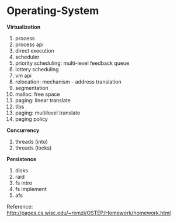 # Operating-System

<b> Virtualization </b>  <br />
1. process  <br />
2. process api  <br />
3. direct execution  <br />
4. scheduler<br />
5. priority scheduling: multi-level feedback queue <br />
6. lottery scheduling <br />
7. vm api <br />
8. relocation: mechanism - address translation <br />
9. segmentation  <br />
10. malloc: free space  <br />
11. paging: linear translate  <br />
12. tlbs  <br />
13. paging: multilevel translate <br />
14. paging policy  <br />
 
<b> Concurrency </b><br />
1. threads (into)  <br />
2. threads (locks)  <br />

<b> Persistence</b><br />
1. disks   <br />
2. raid  <br />
3. fs intro  <br />
4. fs implement  <br />
5. afs  <br />

Reference: http://pages.cs.wisc.edu/~remzi/OSTEP/Homework/homework.html
